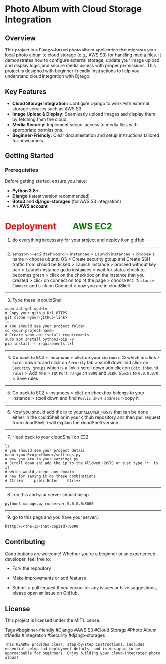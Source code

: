 # Photo Album with Cloud Storage Integration

## Overview
This project is a Django-based photo album application that migrates your local photo album to cloud storage (e.g., AWS S3) for handling media files. It demonstrates how to configure external storage, update your image upload and display logic, and secure media access with proper permissions. This project is designed with beginner-friendly instructions to help you understand cloud integration with Django.

## Key Features
- **Cloud Storage Integration:** Configure Django to work with external storage services such as AWS S3.
- **Image Upload & Display:** Seamlessly upload images and display them by fetching from the cloud.
- **Media Security:** Implement secure access to media files with appropriate permissions.
- **Beginner-Friendly:** Clear documentation and setup instructions tailored for newcomers.

## Getting Started

### Prerequisites
Before getting started, ensure you have:
- **Python 3.8+**
- **Django** (latest version recommended)
- **Boto3** and **django-storages** (for AWS S3 integration)
- An **AWS account** 

# <span style="color:red">Deployment <span style="color:white">On</span> <span style="color:green">AWS EC2</span></span>

1. do everything necessary for your project and deploy it on gitHub
---

2. amazon > ec2 dashboard > instances > Launch instances > choose a name > choose ubuntu OS > 
Create security gtoup and Create SSH traffic from should be ticked > Launch instance > proceed without key pair > Launch instance
go to instances > wait for status check to becomes green > click on the checkbox on the instance that you created > click on connect
on top of the page > choose ```EC2 Instance Connect``` and click on Connect > now you are in cloudShell
---

3. Type these in couldShell
```shell
sudo apt-get update
# Copy your github Url HTTPS
git clone <your-github-link>
ls 
# You should see your project folder
cd <your-project-name>
# Create venv and isntall requirements
sudo apt install python3-pip -y
pip install -r requirements.txt
```
---

4. Go back to EC2 > instances > click on your ```instance ID``` which is a link > scroll down to and click on ```Security``` tab >
scroll down and click on ```Security groups``` which is a link > scroll down adn click on ```Edit inbound rules``` >
Add rule > set ```Port range``` on ```8000``` and ```DIDR blocks``` to ```0.0.0.0/0``` > Save rules
---

5. Go back to EC2 > instances > click on checkbox belongs to your instance > scroll down and find ```Public IPv4 address``` >
copy it 

---
6. Now you should add the ip to your ```ALLOWED_HOSTS``` that can be done either in the couldShell or in your github repository and 
then pull request from cloudShell, i will explain the cloudShell version

---
7. Head back to your cloudShell on EC2
```shell
ls 
# you should see your project detail
nano <yourProjectName>/settings.py
# Now you are in your settings.py
# Scroll down and add the ip to the Allowed_HOSTS or just type '*' in it
# which would accept any domain
# now for saving it do these combinations
# Ctrl+o     press Enter    Ctrl+x
```
---

8. run this and your server should be up
```shell
python3 manage.py runserver 0.0.0.0:8000
```
---

9. go to this page and you have your server:)
```shell
htttp://<the-ip-that-copied>:8000
```

## Contributing
Contributions are welcome! Whether you're a beginner or an experienced developer, feel free to:

- Fork the repository

- Make improvements or add features

- Submit a pull request If you encounter any issues or have suggestions, please open an issue on GitHub.

## License
This project is licensed under the MIT License.

Tags
#beginner-friendly #Django #AWS S3 #Cloud Storage #Photo Album #Media #Integration #Security #django-storages 

```vbnet
This README provides clear, step-by-step instructions, includes essential setup and deployment details, and is designed to be approachable for beginners. Enjoy building your cloud-integrated photo album!
```
